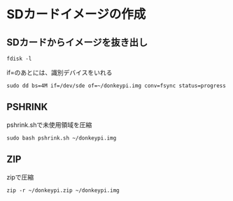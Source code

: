 # SDカードイメージの作成


## SDカードからイメージを抜き出し

```
fdisk -l
```

if=のあとには、識別デバイスをいれる

```
sudo dd bs=4M if=/dev/sde of=~/donkeypi.img conv=fsync status=progress
```

## PSHRINK

pshrink.shで未使用領域を圧縮

```
sudo bash pshrink.sh ~/donkeypi.img
```

## ZIP

zipで圧縮

```
zip -r ~/donkeypi.zip ~/donkeypi.img
```

